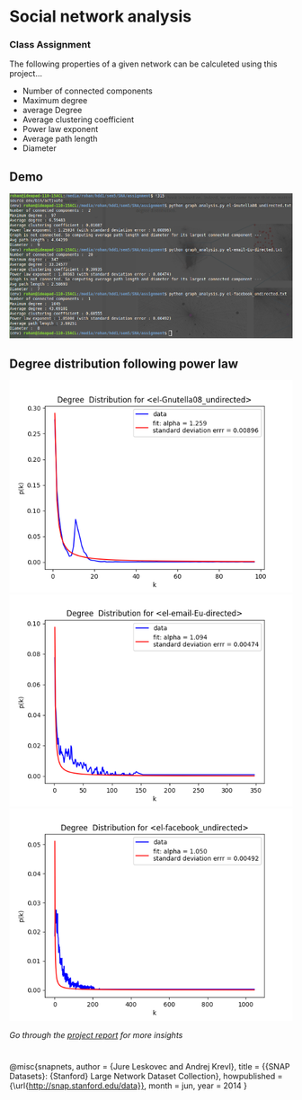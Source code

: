 # Social network analysis
### Class Assignment
The following properties of a given network can be calculeted using this project...
+ Number of connected components
+ Maximum degree
+ average Degree
+ Average clustering coefficient
+ Power law exponent
+ Average path length
+ Diameter
## **Demo**
![Finding Network properties](graph_properties.png)
## **Degree distribution following power law**
![](Degree%20%20Distribution%20for%20%3Cel-Gnutella08_undirected%3E.png)
![](Degree%20%20Distribution%20for%20%3Cel-email-Eu-directed%3E.png)
![](Degree%20%20Distribution%20for%20%3Cel-facebook_undirected%3E.png)

*Go through the [project report](project_summary.pdf) for more insights*
#
@misc{snapnets,
  author       = {Jure Leskovec and Andrej Krevl},
  title        = {{SNAP Datasets}: {Stanford} Large Network Dataset Collection},
  howpublished = {\url{http://snap.stanford.edu/data}},
  month        = jun,
  year         = 2014
}

